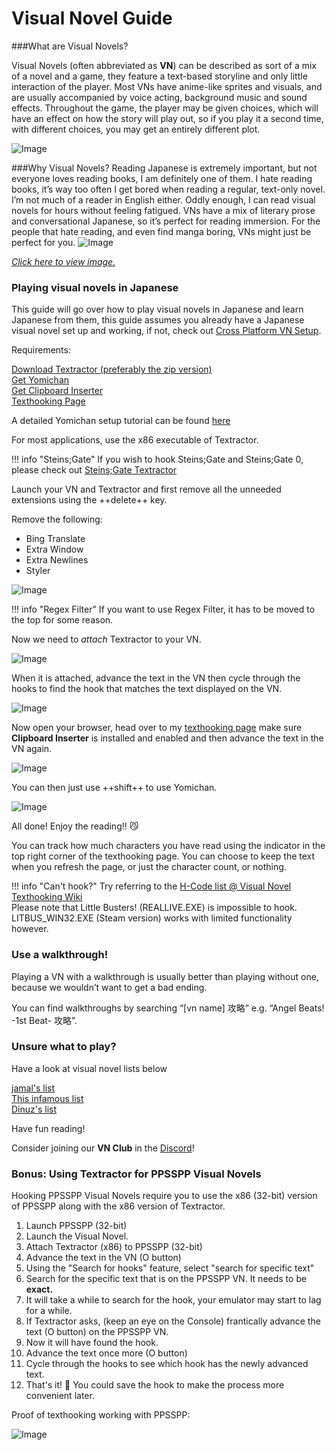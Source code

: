 # Visual Novel Guide 

###What are Visual Novels?

Visual Novels (often abbreviated as **VN**) can be described as sort of a mix of a novel and a game, they feature a text-based storyline and only little interaction of the player. Most VNs have anime-like sprites and visuals, and are usually accompanied by voice acting, background music and sound effects. Throughout the game, the player may be given choices, which will have an effect on how the story will play out, so if you play it a second time, with different choices, you may get an entirely different plot.

![Image](img/vn1.jpg)

###Why Visual Novels?
Reading Japanese is extremely important, but not everyone loves reading books, I am definitely one of them. I hate reading books, it’s way too often I get bored when reading a regular, text-only novel. I’m not much of a reader in English either. Oddly enough, I can read visual novels for hours without feeling fatigued. VNs have a mix of literary prose and conversational Japanese, so it’s perfect for reading immersion.
For the people that hate reading, and even find manga boring, VNs might just be perfect for you.
![Image](img/vn2.jpg)

[*Click here to view image.*](img/vnbased1.jpg)

### Playing visual novels in Japanese

This guide will go over how to play visual novels in Japanese and learn Japanese from them, this guide assumes you already have a Japanese visual novel set up and working, if not, check out [Cross Platform VN Setup](/vn-setup).

Requirements:

[Download Textractor (preferably the zip version)](https://github.com/Artikash/Textractor/releases)  
[Get Yomichan](https://foosoft.net/projects/yomichan/)  
[Get Clipboard Inserter](https://github.com/kmltml/clipboard-inserter)  
[Texthooking Page](https://learnjapanese.moe/texthooker.html)  

A detailed Yomichan setup tutorial can be found [here](/yomichan)

For most applications, use the x86 executable of Textractor.

!!! info "Steins;Gate"
	If you wish to hook Steins;Gate and Steins;Gate 0, please check out [Steins;Gate Textractor](https://github.com/shiiion/steinsgate_textractor)  

Launch your VN and Textractor and first remove all the unneeded extensions using the ++delete++ key. 

Remove the following:

- Bing Translate
- Extra Window
- Extra Newlines
- Styler 

![Image](img/textractor1.jpg)  

!!! info "Regex Filter"
	If you want to use Regex Filter, it has to be moved to the top for some reason.  

Now we need to *attach* Textractor to your VN. 

![Image](img/textractor2.jpg)  

When it is attached, advance the text in the VN then cycle through the hooks to find the hook that matches the text displayed on the VN.  

![Image](img/textractor3.jpg)  

Now open your browser, head over to my [texthooking page](https://learnjapanese.moe/texthooker.html) make sure **Clipboard Inserter** is installed and enabled and then advance the text in the VN again.  

![Image](img/textractor4.jpg)  

You can then just use ++shift++ to use Yomichan.  

![Image](img/textractor5.jpg)  

All done! Enjoy the reading!! :smirk_cat:

You can track how much characters you have read using the indicator in the top right corner of the texthooking page.
You can choose to keep the text when you refresh the page, or just the character count, or nothing.

!!! info "Can't hook?"
	Try referring to the [H-Code list @ Visual Novel Texthooking Wiki](https://vn-hooking.fandom.com/wiki/H-Code)  
	Please note that Little Busters! (REALLIVE.EXE) is impossible to hook. LITBUS_WIN32.EXE (Steam version) works with limited functionality however.

### Use a walkthrough!
Playing a VN with a walkthrough is usually better than playing without one, because we wouldn’t want to get a bad ending.

You can find walkthroughs by searching “[vn name] 攻略” e.g. “Angel Beats! -1st Beat- 攻略”.

### Unsure what to play?

Have a look at visual novel lists below

[jamal's list](https://anacreondjt.gitlab.io/vn-chart/)  
[This infamous list](https://docs.google.com/document/u/1/d/1KnyyDt7jimEz-dgeMSKymRaT2r3QKBPm9AzqZ6oUWAs/pub)  
[Dinuz's list](/dinuzlist)  

Have fun reading!

Consider joining our **VN Club** in the [Discord](https://discord.gg/nhqjydaR8j)!

### Bonus: Using Textractor for PPSSPP Visual Novels
Hooking PPSSPP Visual Novels require you to use the x86 (32-bit) version of PPSSPP along with the x86 version of Textractor.  
 
1. Launch PPSSPP (32-bit)  
2. Launch the Visual Novel.  
3. Attach Textractor (x86) to PPSSPP (32-bit)  
4. Advance the text in the VN (O button)  
5. Using the "Search for hooks" feature, select "search for specific text"  
6. Search for the specific text that is on the PPSSPP VN. It needs to be **exact.**  
7. It will take a while to search for the hook, your emulator may start to lag for a while.  
8. If Textractor asks, (keep an eye on the Console) frantically advance the text (O button) on the PPSSPP VN.  
9. Now it will have found the hook.  
10. Advance the text once more (O button)  
11. Cycle through the hooks to see which hook has the newly advanced text.   
12. That's it! :tada: You could save the hook to make the process more convenient later.  

Proof of texthooking working with PPSSPP:  
  
![Image](img/vnpsp2.jpg)  